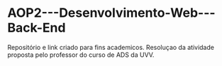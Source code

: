 # AOP2---Desenvolvimento-Web---Back-End
Repositório e link criado para fins academicos. Resoluçao da atividade proposta pelo professor do curso de ADS da UVV.
